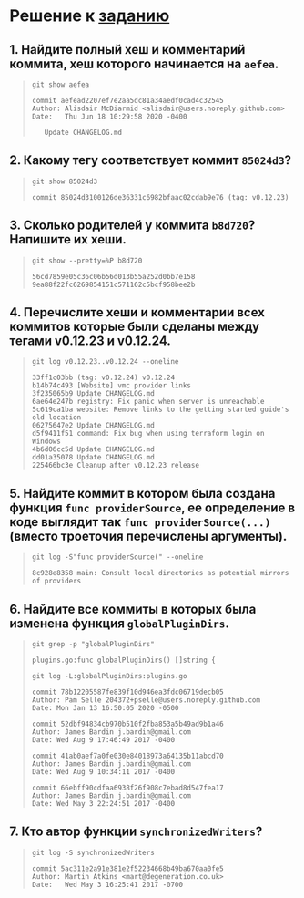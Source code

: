 # Решение к [заданию](https://github.com/netology-code/sysadm-homeworks/blob/devsys10/02-git-04-tools/README.md)

## 1. Найдите полный хеш и комментарий коммита, хеш которого начинается на `aefea`.

> `git show aefea`
>
> ```
> commit aefead2207ef7e2aa5dc81a34aedf0cad4c32545
> Author: Alisdair McDiarmid <alisdair@users.noreply.github.com>
> Date:   Thu Jun 18 10:29:58 2020 -0400
>
>    Update CHANGELOG.md
> ```

## 2. Какому тегу соответствует коммит `85024d3`?

> `git show 85024d3`
>
> ```
> commit 85024d3100126de36331c6982bfaac02cdab9e76 (tag: v0.12.23)
> ```

## 3. Сколько родителей у коммита `b8d720`? Напишите их хеши.

> `git show --pretty=%P b8d720`
>
> ```
> 56cd7859e05c36c06b56d013b55a252d0bb7e158 9ea88f22fc6269854151c571162c5bcf958bee2b
> ```

## 4. Перечислите хеши и комментарии всех коммитов которые были сделаны между тегами v0.12.23 и v0.12.24.

> `git log v0.12.23..v0.12.24 --oneline`
>
> ```
> 33ff1c03bb (tag: v0.12.24) v0.12.24
> b14b74c493 [Website] vmc provider links
> 3f235065b9 Update CHANGELOG.md
> 6ae64e247b registry: Fix panic when server is unreachable
> 5c619ca1ba website: Remove links to the getting started guide's old location
> 06275647e2 Update CHANGELOG.md
> d5f9411f51 command: Fix bug when using terraform login on Windows
> 4b6d06cc5d Update CHANGELOG.md
> dd01a35078 Update CHANGELOG.md
> 225466bc3e Cleanup after v0.12.23 release
> ```

## 5. Найдите коммит в котором была создана функция `func providerSource`, ее определение в коде выглядит так `func providerSource(...)` (вместо троеточия перечислены аргументы).

> `git log -S"func providerSource(" --oneline`
>
> ```
> 8c928e8358 main: Consult local directories as potential mirrors of providers
> ```

## 6. Найдите все коммиты в которых была изменена функция `globalPluginDirs`.

> `git grep -p "globalPluginDirs"`
>
> ```
> plugins.go:func globalPluginDirs() []string {
> ```
>
> `git log -L:globalPluginDirs:plugins.go`
>
> ```
> commit 78b12205587fe839f10d946ea3fdc06719decb05
> Author: Pam Selle 204372+pselle@users.noreply.github.com
> Date: Mon Jan 13 16:50:05 2020 -0500
>
> commit 52dbf94834cb970b510f2fba853a5b49ad9b1a46
> Author: James Bardin j.bardin@gmail.com
> Date: Wed Aug 9 17:46:49 2017 -0400
>
> commit 41ab0aef7a0fe030e84018973a64135b11abcd70
> Author: James Bardin j.bardin@gmail.com
> Date: Wed Aug 9 10:34:11 2017 -0400
>
> commit 66ebff90cdfaa6938f26f908c7ebad8d547fea17
> Author: James Bardin j.bardin@gmail.com
> Date: Wed May 3 22:24:51 2017 -0400
> ```

## 7. Кто автор функции `synchronizedWriters`?

> `git log -S synchronizedWriters`
>
> ```
> commit 5ac311e2a91e381e2f52234668b49ba670aa0fe5
> Author: Martin Atkins <mart@degeneration.co.uk>
> Date:   Wed May 3 16:25:41 2017 -0700
> ```
